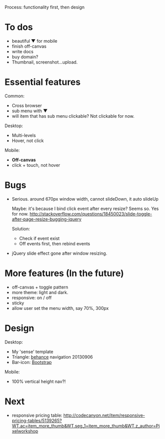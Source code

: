 
Process: functionality first, then design

# To dos
- beautiful ▼ for mobile
- finish off-canvas
- write docs
- buy domain?
- Thumbnail, screenshot...upload.


# Essential features
Common:
- Cross browser
- sub menu with ▼
- will item that has sub menu clickable? Not clickable for now.

Desktop:
- Multi-levels
- Hover, not click

Mobile:
- **Off-canvas**
- click + touch, not hover

# Bugs
- Serious. around 670px window width, cannot slideDown, it auto slideUp

	Maybe: it's because I bind click event after every resize? Seems so. Yes for now.
	http://stackoverflow.com/questions/18450023/slide-toggle-after-page-resize-bugging-jquery
	
	Solution:
	- Check if event exist
	- Off events first, then rebind events

- jQuery slide effect gone after window resizing.

# More features (In the future)
- off-canvas + toggle pattern
- more theme: light and dark.
- responsive: on / off
- sticky
- allow user set the menu width, say 70%, 300px

# Design

Desktop:
- My 'sense' template
- Triangle: [behance](http://www.behance.net/) navigation 20130906
- Bar-icon: [Bootstrap](http://getbootstrap.com/)

Mobile:
- 100% vertical height nav?!

# Next
- responsive pricing table: http://codecanyon.net/item/responsive-pricing-tables/5139265?WT.ac=item_more_thumb&WT.seg_1=item_more_thumb&WT.z_author=Pixelworkshop